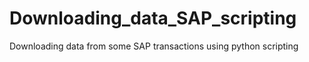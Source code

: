 # Downloading_data_SAP_scripting

Downloading data from some SAP transactions using python scripting
